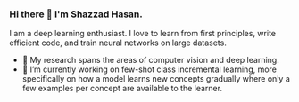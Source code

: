 ### Hi there 👋 I'm Shazzad Hasan. 

I am a deep learning enthusiast. I love to learn from first principles, write efficient code, and train neural networks on large datasets.
- 🔭 My research spans the areas of computer vision and deep learning.
- 🌱 I’m currently working on few-shot class incremental learning, more specifically on how a model learns new concepts gradually where only 
      a few examples per concept are available to the learner.
